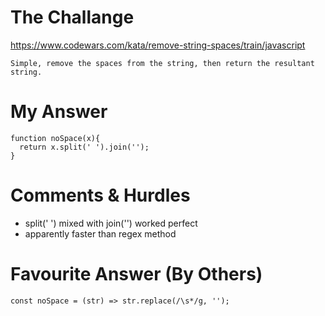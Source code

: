 # The Challange

https://www.codewars.com/kata/remove-string-spaces/train/javascript

```
Simple, remove the spaces from the string, then return the resultant string.
```

# My Answer

```
function noSpace(x){
  return x.split(' ').join('');
}
```

# Comments & Hurdles

* split(' ') mixed with join('') worked perfect
* apparently faster than regex method

# Favourite Answer (By Others)
```
const noSpace = (str) => str.replace(/\s*/g, '');
```